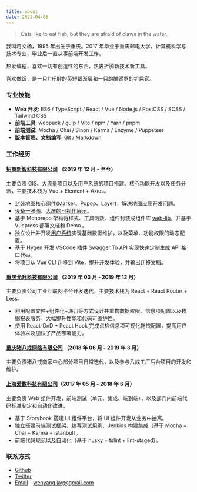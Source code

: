 ```yaml
---
title: about
date: 2022-04-08
---
```


> Cats like to eat fish, but they are afraid of claws in the water.

我叫蒋文杨，1995 年出生于重庆。2017 年毕业于重庆邮电大学，计算机科学与技术专业，毕业后一直从事前端开发工作。

热爱编程，喜欢一切有创造性的东西，热衷折腾新技术新工具。

喜欢做饭，是一只11斤胖的英短银渐层和一只跑酷暹罗的铲屎官。

### 专业技能

- **Web 开发**: ES6 / TypeScript / React / Vue / Node.js / PostCSS / SCSS / Tailwind CSS
- **前端工具**: webpack / gulp / Vite / npm / Yarn / pnpm
- **前端测试**: Mocha / Chai / Sinon / Karma / Enzyme / Puppeteer
- **版本管理、文档编写**: Git / Markdown

### 工作经历

#### [招商新智科技有限公司](https://www.cmnit.com) （2019 年 12 月 - 至今）

主要负责 GIS、大流量项目以及用户系统的项目搭建、核心功能开发以及任务分派，主要技术栈为 Vue + Element + Axios。

- 封装[地图](https://raw.githubusercontent.com/jiangwenyang/graphbed/master/uPic/1XhdXi.png)核心组件(Marker、Popop、Layer)，解决地图应用开发问题。
- [设备一张图](https://raw.githubusercontent.com/jiangwenyang/graphbed/master/uPic/map-1.png)、[大屏的可视化展示](https://raw.githubusercontent.com/jiangwenyang/graphbed/master/uPic/tJfFiH.png)。
- 基于 Monorepo 架构将样式、工具函数、组件封装成组件库 [web-lib](http://36.110.103.178:29080/web-lib/)，并基于 Vuepress 部署文档和 Demo 。
- 独立设计并开发[用户系统](https://raw.githubusercontent.com/jiangwenyang/graphbed/master/uPic/jTEEj6.png)实现基础数据维护，以及菜单、功能权限的动态配置。
- 基于 Hygen 开发 VSCode 插件 [Swagger To API](https://marketplace.visualstudio.com/items?itemName=jiangwenyang.swagger-to-api) 实现快速定制生成 API 接口代码。
- 将项目从 Vue CLI 迁移到 Vite，提升开发体验，并输出迁移[文档](/posts/一个真实的vue-cli项目迁移到vite)。

#### [重庆允升科技有限公司](https://yunsom.com) （2019 年 03 月 - 2019 年 12 月）

主要负责公司工业互联网平台开发迭代，主要技术栈为 React + React Router + Less。

- 利用配置文件+组件化+递归等方式设计并重构数据权限、信息项配置以及数据报表服务，大幅提升性能和代码可维护性。
- 使用 React-DnD + React Hook 完成点检信息项可视化拖拽配置，提高用户体验以及加快了产品部署能力。

#### [重庆猪八戒网络有限公司](https://chongqing.zbj.com) （2018 年 06 月 - 2019 年 3 月）

主要负责猪八戒商家中心部分项目日常迭代，以及参与八戒工厂后台项目的开发和维护。

#### [上海爱数科技有限公司](https://www.aishu.cn)（2017 年 05 月 - 2018 年 6 月）

主要负责 Web 组件开发，前端测试（单元、集成、端到端），以及部门内前端代码标准制定和自动化改进。

- 基于 Storybook 搭建 UI 组件平台，将 UI 组件开发从业务中抽离。
- 独立搭建前端测试框架、编写测试用例、Jenkins 构建集成（基于 Mocha + Chai + Karma + istanbul）。
- 前端代码规范以及自动化（基于 husky + tslint + lint-staged）。

### 联系方式

- [Github](https://github.com/jiangwenyang)
- [Twitter](https://twitter.com/jiang_wenyang)
- [Email](mailto:wenyang.jay@gmail.com) - wenyang.jay@gmail.com
